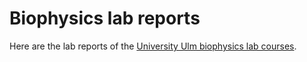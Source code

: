 # Biophysics lab reports
Here are the lab reports of the [University Ulm biophysics lab courses](https://www.uni-ulm.de/nawi/international-masters-degree-programmes/current-students/biophysics/biophysicslab/). 
